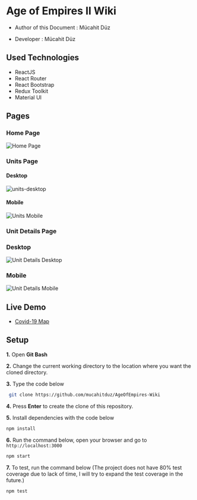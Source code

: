 # Age of Empires II Wiki

- Author of this Document : Mücahit Düz

- Developer : Mücahit Düz

## Used Technologies

* ReactJS
* React Router
* React Bootstrap
* Redux Toolkit
* Material UI

## Pages

### Home Page
![Home Page](https://user-images.githubusercontent.com/83221364/197399042-98b4f8d8-37c2-4ab3-adb8-a051d1153956.png)

### Units Page

#### Desktop
![units-desktop](https://user-images.githubusercontent.com/83221364/197404083-456eacc1-d48f-4f29-8449-aea9ea573146.gif)

#### Mobile
![Units Mobile](https://user-images.githubusercontent.com/83221364/197404889-4542a321-b785-4d10-b19c-daad68397434.gif)

### Unit Details Page

### Desktop
![Unit Details Desktop](https://user-images.githubusercontent.com/83221364/197405408-70771cae-3829-4ff0-9f68-06a4613c457d.gif)

### Mobile
![Unit Details Mobile](https://user-images.githubusercontent.com/83221364/197405747-1092cb52-a5da-4678-b140-8ec2176b3c1b.gif)


## Live Demo

- [Covid-19 Map](https://md-age-wiki.netlify.app/)

## Setup

**1.** Open **Git Bash**

**2.** Change the current working directory to the location where you want the cloned directory.

**3.** Type the code below

```bash
 git clone https://github.com/mucahitduz/AgeOfEmpires-Wiki
```

**4.** Press **Enter** to create the clone of this repository.

**5.** Install dependencies with the code below

```bash
npm install
```

**6.** Run the command below, open your browser and go to `http://localhost:3000`

```bash
npm start
```

**7.** To test, run the command below (The project does not have 80% test coverage due to lack of time, I will try to expand the test coverage  in the future.)

```bash
npm test
```
